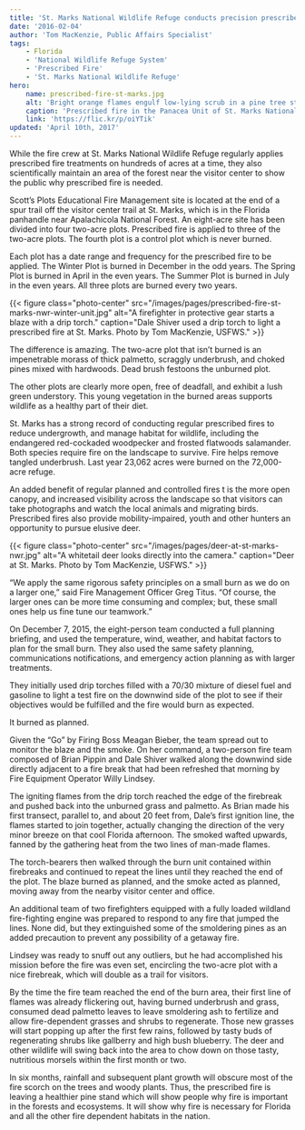 ```yaml
---
title: 'St. Marks National Wildlife Refuge conducts precision prescribed fire at its Wildland Fire Education site'
date: '2016-02-04'
author: 'Tom MacKenzie, Public Affairs Specialist'
tags:
    - Florida
    - 'National Wildlife Refuge System'
    - 'Prescribed Fire'
    - 'St. Marks National Wildlife Refuge'
hero:
    name: prescribed-fire-st-marks.jpg
    alt: 'Bright orange flames engulf low-lying scrub in a pine tree stand.'
    caption: 'Prescribed fire in the Panacea Unit of St. Marks National Wildlife Refuge June 2013. Photo by Jennifer Hinckley, USFWS.'
    link: 'https://flic.kr/p/oiYTik'
updated: 'April 10th, 2017'
---
```


While the fire crew at St. Marks National Wildlife Refuge regularly applies prescribed fire treatments on hundreds of acres at a time, they also scientifically maintain an area of the forest near the visitor center to show the public why prescribed fire is needed.

Scott’s Plots Educational Fire Management site is located at the end of a spur trail off the visitor center trail at St. Marks, which is in the Florida panhandle near Apalachicola National Forest.  An eight-acre site has been divided into four two-acre plots.  Prescribed fire is applied to three of the two-acre plots.  The fourth plot is a control plot which is never burned. 

Each plot has a date range and frequency for the prescribed fire to be applied.  The Winter Plot is burned in December in the odd years.  The Spring Plot is burned in April in the even years.  The Summer Plot is burned in July in the even years.  All three plots are burned every two years.  

{{< figure class="photo-center" src="/images/pages/prescribed-fire-st-marks-nwr-winter-unit.jpg" alt="A firefighter in protective gear starts a blaze with a drip torch." caption="Dale Shiver used a drip torch to light a prescribed fire at St. Marks.  Photo by Tom MacKenzie, USFWS." >}}

The difference is amazing.  The two-acre plot that isn’t burned is an impenetrable morass of thick palmetto, scraggly underbrush, and choked pines mixed with hardwoods.  Dead brush festoons the unburned plot.

The other plots are clearly more open, free of deadfall, and exhibit a lush green understory.  This young vegetation in the burned areas supports wildlife as a healthy part of their diet.  
 
St. Marks has a strong record of conducting regular prescribed fires to reduce undergrowth, and manage habitat for wildlife, including the endangered red-cockaded woodpecker and frosted flatwoods salamander.  Both species require fire on the landscape to survive.  Fire helps remove tangled underbrush.  Last year 23,062 acres were burned on the 72,000-acre refuge.

An added benefit of regular planned and controlled fires t is the more open canopy, and increased visibility across the landscape so that visitors can take photographs and watch the local animals and migrating birds.  Prescribed fires also provide mobility-impaired, youth and other hunters an opportunity to pursue elusive deer.  

{{< figure class="photo-center" src="/images/pages/deer-at-st-marks-nwr.jpg" alt="A whitetail deer looks directly into the camera." caption="Deer at St. Marks.  Photo by Tom MacKenzie, USFWS." >}}

“We apply the same rigorous safety principles on a small burn as we do on a larger one,” said Fire Management Officer Greg Titus.  “Of course, the larger ones can be more time consuming and complex; but, these small ones help us fine tune our teamwork.”

On December 7, 2015, the eight-person team conducted a full planning briefing, and used the temperature, wind, weather, and habitat factors to plan for the small burn.  They also used the same safety planning, communications notifications, and emergency action planning as with larger treatments.

They initially used drip torches filled with a 70/30 mixture of diesel fuel and gasoline to light a test fire on the downwind side of the plot to see if their objectives would be fulfilled and the fire would burn as expected.  

It burned as planned.

Given the “Go” by Firing Boss Meagan Bieber, the team spread out to monitor the blaze and the smoke.  On her command, a two-person fire team composed of Brian Pippin and Dale Shiver walked along the downwind side directly adjacent to a fire break that had been refreshed that morning by Fire Equipment Operator Willy Lindsey.

The igniting flames from the drip torch reached the edge of the firebreak and pushed back into the unburned grass and palmetto.  As Brian made his first transect, parallel to, and about 20 feet from, Dale’s first ignition line, the flames started to join together, actually changing the direction of the very minor breeze on that cool Florida afternoon.   The smoked wafted upwards, fanned by the gathering heat from the two lines of man-made flames.

The torch-bearers then walked through the burn unit contained within firebreaks and continued to repeat the lines until they reached the end of the plot.  The blaze burned as planned, and the smoke acted as planned, moving away from the nearby visitor center and office.  

An additional team of two firefighters equipped with a fully loaded wildland fire-fighting engine was prepared to respond to any fire that jumped the lines.  None did, but they extinguished some of the smoldering pines as an added precaution to prevent any possibility of a getaway fire.

Lindsey was ready to snuff out any outliers, but he had accomplished his mission before the fire was even set, encircling the two-acre plot with a nice firebreak, which will double as a trail for visitors.

By the time the fire team reached the end of the burn area, their first line of flames was already flickering out, having burned underbrush and grass, consumed dead palmetto leaves to leave smoldering ash to fertilize and allow fire-dependent grasses and shrubs to regenerate.  Those new grasses will start popping up after the first few rains, followed by tasty buds of regenerating shrubs like gallberry and high bush blueberry.  The deer and other wildlife will swing back into the area to chow down on those tasty, nutritious morsels within the first month or two. 

In six months, rainfall and subsequent plant growth will obscure most of the fire scorch on the trees and woody plants.  Thus, the prescribed fire is leaving a healthier pine stand which will show people why fire is important in the forests and ecosystems.   It will show why fire is necessary for Florida and all the other fire dependent habitats in the nation.  
